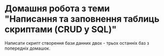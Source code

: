 # Домашня робота з теми "Написання та заповнення таблиць скриптами (CRUD у SQL)"

Написати скрипт створення бази данних двох - трьох останніх баз з попередніх домашок.
